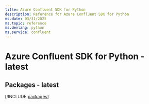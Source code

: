 ```yaml
---
title: Azure Confluent SDK for Python
description: Reference for Azure Confluent SDK for Python
ms.date: 03/31/2025
ms.topic: reference
ms.devlang: python
ms.service: confluent
---
```

# Azure Confluent SDK for Python - latest
## Packages - latest
[!INCLUDE [packages](confluent-index.md)]